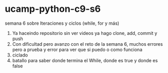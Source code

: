 # ucamp-python-c9-s6
semana 6 sobre Iteraciones y ciclos (while, for y más)

1. Ya haceindo repositorio sin ver videos ya hago clone, add, commit y push
2. Con dificultad pero avanzo con el reto de la semana 6, muchos errores pero a prueba y error para ver que si puedo o como funciona
3. ciclado
4. batallo para saber donde termina el While, donde es true y donde es false